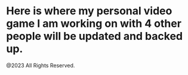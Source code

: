 # Here is where my personal video game I am working on with 4 other people will be updated and backed up. 

@2023 All Rights Reserved.
